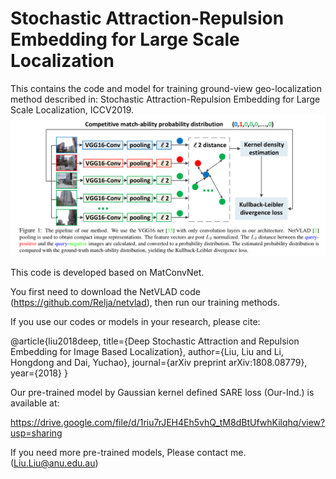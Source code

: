
# Stochastic Attraction-Repulsion Embedding for Large Scale Localization

This contains the code and model for training ground-view geo-localization method described in: Stochastic Attraction-Repulsion Embedding for Large Scale Localization, ICCV2019. 
![alt text](./pipeline.png)




This code is developed based on MatConvNet.

You first need to download the NetVLAD code (https://github.com/Relja/netvlad), then run our training methods. 


If you use our codes or models in your research, please cite:

@article{liu2018deep,
  title={Deep Stochastic Attraction and Repulsion Embedding for Image Based Localization},
  author={Liu, Liu and Li, Hongdong and Dai, Yuchao},
  journal={arXiv preprint arXiv:1808.08779},
  year={2018}
}


Our pre-trained model by Gaussian kernel defined SARE loss (Our-Ind.) is available at:

https://drive.google.com/file/d/1riu7rJEH4Eh5vhQ_tM8dBtUfwhKilqhq/view?usp=sharing

If you need more pre-trained models, Please contact me. (Liu.Liu@anu.edu.au) 

